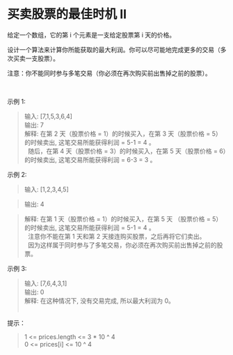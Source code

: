 ﻿# 买卖股票的最佳时机 II

给定一个数组，它的第 i 个元素是一支给定股票第 i 天的价格。

设计一个算法来计算你所能获取的最大利润。你可以尽可能地完成更多的交易（多次买卖一支股票）。

注意：你不能同时参与多笔交易（你必须在再次购买前出售掉之前的股票）。

 

示例 1:

> 输入: [7,1,5,3,6,4]  
> 输出: 7  
> 解释: 在第 2 天（股票价格 = 1）的时候买入，在第 3 天（股票价格 = 5）的时候卖出, 这笔交易所能获得利润 = 5-1 = 4 。  
>      随后，在第 4 天（股票价格 = 3）的时候买入，在第 5 天（股票价格 = 6）的时候卖出, 这笔交易所能获得利润 = 6-3 = 3 。  

示例 2:

> 输入: [1,2,3,4,5]

> 输出: 4

> 解释: 在第 1 天（股票价格 = 1）的时候买入，在第 5 天 （股票价格 = 5）的时候卖出, 这笔交易所能获得利润 = 5-1 = 4 。  
>      注意你不能在第 1 天和第 2 天接连购买股票，之后再将它们卖出。  
>      因为这样属于同时参与了多笔交易，你必须在再次购买前出售掉之前的股票。  

示例 3:

> 输入: [7,6,4,3,1]  
> 输出: 0  
> 解释: 在这种情况下, 没有交易完成, 所以最大利润为 0。  
 

提示：

> 1 <= prices.length <= 3 * 10 ^ 4  
> 0 <= prices[i] <= 10 ^ 4  